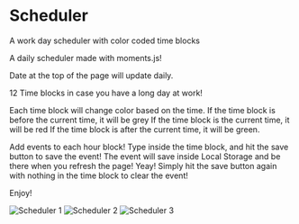 # Scheduler
A work day scheduler with color coded time blocks

A daily scheduler made with moments.js!

Date at the top of the page will update daily.

12 Time blocks in case you have a long day at work!

Each time block will change color based on the time.
If the time block is before the current time, it will be grey
If the time block is the current time, it will be red
If the time block is after the current time, it will be green.

Add events to each hour block!
Type inside the time block, and hit the save button to save the event!
The event will save inside Local Storage and be there when you refresh the page!  Yeay!
Simply hit the save button again with nothing in the time block to clear the event!

Enjoy!

![Scheduler 1](https://user-images.githubusercontent.com/68625400/97654637-9a018a80-1a20-11eb-9669-62b9031abf2f.png)
![Scheduler 2](https://user-images.githubusercontent.com/68625400/97654639-9bcb4e00-1a20-11eb-922e-62190804fd8f.png)
![Scheduler 3](https://user-images.githubusercontent.com/68625400/97655247-e00b1e00-1a21-11eb-86f8-cd30fb3837bf.png)

